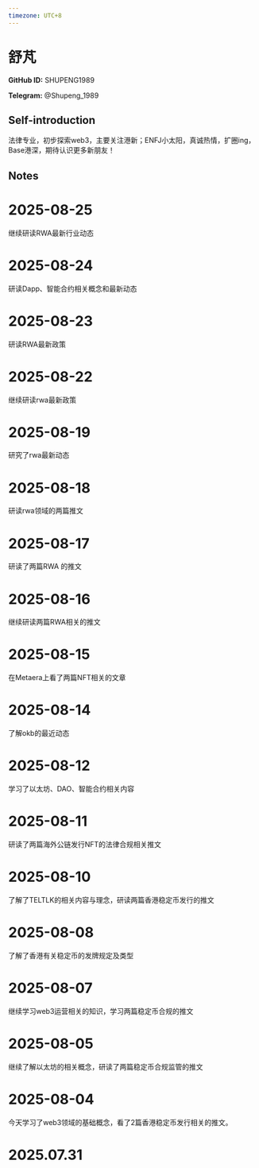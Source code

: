 ```yaml
---
timezone: UTC+8
---
```


# 舒芃

**GitHub ID:** SHUPENG1989

**Telegram:** @Shupeng_1989

## Self-introduction

法律专业，初步探索web3，主要关注港新；ENFJ小太阳，真诚热情，扩圈ing，Base港深，期待认识更多新朋友！

## Notes

<!-- Content_START -->

# 2025-08-25
<!-- DAILY_CHECKIN_2025-08-25_START -->
继续研读RWA最新行业动态
<!-- DAILY_CHECKIN_2025-08-25_END -->


# 2025-08-24
<!-- DAILY_CHECKIN_2025-08-24_START -->
研读Dapp、智能合约相关概念和最新动态
<!-- DAILY_CHECKIN_2025-08-24_END -->


# 2025-08-23
<!-- DAILY_CHECKIN_2025-08-23_START -->
研读RWA最新政策
<!-- DAILY_CHECKIN_2025-08-23_END -->

# 2025-08-22

继续研读rwa最新政策

# 2025-08-19

研究了rwa最新动态

# 2025-08-18

研读rwa领域的两篇推文

# 2025-08-17

研读了两篇RWA 的推文

# 2025-08-16

继续研读两篇RWA相关的推文

# 2025-08-15

在Metaera上看了两篇NFT相关的文章

# 2025-08-14

了解okb的最近动态

# 2025-08-12

学习了以太坊、DAO、智能合约相关内容

# 2025-08-11

研读了两篇海外公链发行NFT的法律合规相关推文

# 2025-08-10

了解了TELTLK的相关内容与理念，研读两篇香港稳定币发行的推文

# 2025-08-08

了解了香港有关稳定币的发牌规定及类型

# 2025-08-07

继续学习web3运营相关的知识，学习两篇稳定币合规的推文

# 2025-08-05

继续了解以太坊的相关概念，研读了两篇稳定币合规监管的推文

# 2025-08-04

今天学习了web3领域的基础概念，看了2篇香港稳定币发行相关的推文。


# 2025.07.31


<!-- Content_END -->
